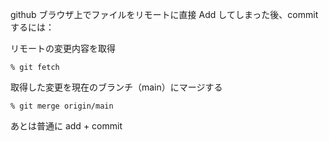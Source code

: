 github ブラウザ上でファイルをリモートに直接 Add してしまった後、commit するには：

リモートの変更内容を取得
```
% git fetch 
```
取得した変更を現在のブランチ（main）にマージする
```
% git merge origin/main
```
あとは普通に add + commit
